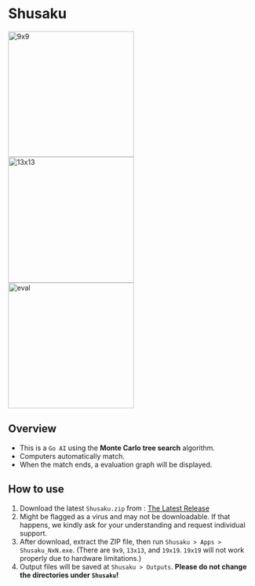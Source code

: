 # Shusaku
<img height="256" alt="9x9" src="https://github.com/user-attachments/assets/1f793841-f9d6-4ae6-8065-c63c4e75663d" />
<img height="256" alt="13x13" src="https://github.com/user-attachments/assets/0f7b6b41-dee3-4a39-8eef-4242d1916c8c" />
<img height="256" alt="eval" src="https://github.com/user-attachments/assets/aed55cf4-9bec-4d2d-a7f4-c418d9a4fb4e" />

## Overview
- This is a `Go AI` using the **Monte Carlo tree search** algorithm.
- Computers automatically match.
- When the match ends, a evaluation graph will be displayed.

## How to use
1. Download the latest `Shusaku.zip` from : [The Latest Release](https://github.com/foriver4725/Shusaku/releases/tag/v1.0.0)
2. Might be flagged as a virus and may not be downloadable. If that happens, we kindly ask for your understanding and request individual support.
3. After download, extract the ZIP file, then run `Shusaku > Apps > Shusaku_NxN.exe`. (There are `9x9`, `13x13`, and `19x19`. `19x19` will not work properly due to hardware limitations.)
4. Output files will be saved at `Shusaku > Outputs`. **Please do not change the directories under `Shusaku`!**

